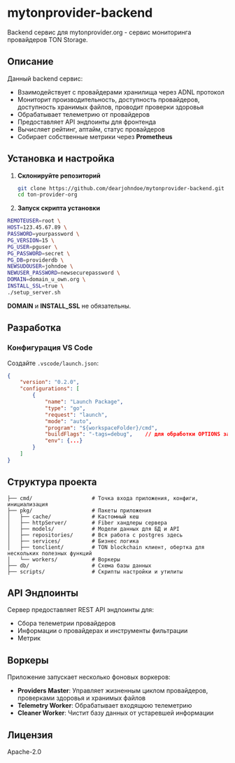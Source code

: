 # mytonprovider-backend

Backend сервис для mytonprovider.org - сервис мониторинга провайдеров TON Storage.

## Описание

Данный backend сервис:
- Взаимодействует с провайдерами хранилища через ADNL протокол
- Мониторит производительность, доступность провайдеров, доступность хранимых файлов, проводит проверки здоровья
- Обрабатывает телеметрию от провайдеров
- Предоставляет API эндпоинты для фронтенда
- Вычисляет рейтинг, аптайм, статус провайдеров
- Собирает собственные метрики через **Prometheus**

## Установка и настройка

1. **Склонируйте репозиторий**
   ```bash
   git clone https://github.com/dearjohndoe/mytonprovider-backend.git
   cd ton-provider-org
   ```

2. **Запуск скрипта установки**
```bash
REMOTEUSER=root \
HOST=123.45.67.89 \
PASSWORD=yourpassword \
PG_VERSION=15 \
PG_USER=pguser \
PG_PASSWORD=secret \
PG_DB=providerdb \
NEWSUDOUSER=johndoe \
NEWUSER_PASSWORD=newsecurepassword \
DOMAIN=domain_u_own.org \
INSTALL_SSL=true \
./setup_server.sh
```

**DOMAIN** и **INSTALL_SSL** не обязательны.

## Разработка

### Конфигурация VS Code
Создайте `.vscode/launch.json`:
```json
{
    "version": "0.2.0",
    "configurations": [
        {
            "name": "Launch Package",
            "type": "go",
            "request": "launch",
            "mode": "auto",
            "program": "${workspaceFolder}/cmd",
            "buildFlags": "-tags=debug",    // для обработки OPTIONS запросов без nginx при разработке
            "env": {...}
        }
    ]
}
```

## Структура проекта

```
├── cmd/                   # Точка входа приложения, конфиги, инициализация
├── pkg/                   # Пакеты приложения
│   ├── cache/             # Кастомный кеш
│   ├── httpServer/        # Fiber хандлеры сервера
│   ├── models/            # Модели данных для БД и API
│   ├── repositories/      # Вся работа с postgres здесь
│   ├── services/          # Бизнес логика
│   ├── tonclient/         # TON blockchain клиент, обертка для нескольких полезных функций
│   └── workers/           # Воркеры
├── db/                    # Схема базы данных
├── scripts/               # Скрипты настройки и утилиты
```

## API Эндпоинты

Сервер предоставляет REST API эндпоинты для:
- Сбора телеметрии провайдеров
- Информации о провайдерах и инструменты фильтрации
- Метрик

## Воркеры

Приложение запускает несколько фоновых воркеров:
- **Providers Master**: Управляет жизненным циклом провайдеров, проверками здоровья и хранимых файлов
- **Telemetry Worker**: Обрабатывает входящюю телеметрию
- **Cleaner Worker**: Чистит базу данных от устаревшей информации

## Лицензия

Apache-2.0
